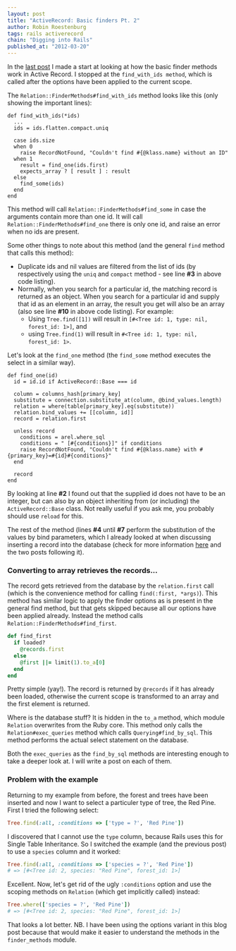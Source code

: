 ```yaml
---
layout: post
title: "ActiveRecord: Basic finders Pt. 2"
author: Robin Roestenburg
tags: rails activerecord
chain: "Digging into Rails"
published_at: "2012-03-20"
---
```


In the [last post](/2012/03/16/activerecord-basic-finders) I made a start at
looking at how the basic finder methods work in Active Record. I stopped at the
`find_with_ids method`, which is called after the options have been applied to
the current scope.

The `Relation::FinderMethods#find_with_ids` method looks like this (only showing
the important lines):

~~~ ruby,showlines
def find_with_ids(*ids)
  ...
  ids = ids.flatten.compact.uniq

  case ids.size
  when 0
    raise RecordNotFound, "Couldn't find #{@klass.name} without an ID"
  when 1
    result = find_one(ids.first)
    expects_array ? [ result ] : result
  else
    find_some(ids)
  end
end
~~~

This method will call `Relation::FinderMethods#find_some` in case the arguments
contain more than one id. It will call `Relation::FinderMethods#find_one` there
is only one id, and raise an error when no ids are present.

Some other things to note about this method (and the general `find` method that
calls this method):

* Duplicate ids and nil values are filtered from the list of ids (by
  respectively using the `uniq` and `compact` method - see line **#3** in above
  code listing).
* Normally, when you search for a particular id, the matching record is returned
  as an object. When you search for a particular id and supply that id as an
  element in an array, the result you get will also be an array (also see line
  **#10** in above code listing).
  For example:   
  * Using `Tree.find([1])` will result in `[#<Tree id: 1, type: nil, forest_id: 1>]`,
  and
  * using `Tree.find(1)` will result in `#<Tree id: 1, type: nil, forest_id: 1>`.

Let's look at the `find_one` method (the `find_some` method executes the select
in a similar way).

~~~ ruby,showlines
def find_one(id)
  id = id.id if ActiveRecord::Base === id

  column = columns_hash[primary_key]
  substitute = connection.substitute_at(column, @bind_values.length)
  relation = where(table[primary_key].eq(substitute))
  relation.bind_values += [[column, id]]
  record = relation.first

  unless record
    conditions = arel.where_sql
    conditions = " [#{conditions}]" if conditions
    raise RecordNotFound, "Couldn't find #{@klass.name} with #{primary_key}=#{id}#{conditions}"
  end

  record
end
~~~

By looking at line **#2** I found out that the supplied id does not have to be
an integer, but can also by an object inheriting from (or including) the
`ActiveRecord::Base` class. Not really useful if you ask me, you probably 
should use `reload` for this.

The rest of the method (lines **#4** until **#7** perform the substitution of
the values by bind parameters, which I already looked at when discussing
inserting a record into the database (check for more information
[here](/2012/03/08/activerecord-inserting-a-record-pt-3) and the two posts
following it).

### Converting to array retrieves the records...
The record gets retrieved from the database by the `relation.first` call (which
is the convenience method for calling `find(:first, *args)`). This method has
similar logic to apply the finder options as is present in the general find
method, but that gets skipped because all our options have been applied already.
Instead the method calls `Relation::FinderMethods#find_first`.

~~~ ruby
def find_first
  if loaded?
    @records.first
  else
    @first ||= limit(1).to_a[0]
  end
end
~~~

Pretty simple (yay!). The record is returned by `@records` if it has already
been loaded, otherwise the current scope is transformed to an array and the
first element is returned.

Where is the database stuff? It is hidden in the `to_a` method, which module
`Relation` overwrites from the Ruby core.  This method only calls the
`Relation#exec_queries` method which calls `Querying#find_by_sql`. This method
performs the actual select statement on the database.

Both the `exec_queries` as the `find_by_sql` methods are interesting enough to
take a deeper look at. I will write a post on each of them. 

### Problem with the example
Returning to my example from before, the forest and trees have been inserted and
now I want to select a particuler type of tree, the Red Pine. First I tried the
following select:

~~~ ruby
Tree.find(:all, :conditions => ['type = ?', 'Red Pine'])
~~~

I discovered that I cannot use the `type` column, because Rails uses this for
Single Table Inheritance. So I switched the example (and the previous post) to
use a `species` column and it worked:

~~~ ruby
Tree.find(:all, :conditions => ['species = ?', 'Red Pine'])
# => [#<Tree id: 2, species: "Red Pine", forest_id: 1>]
~~~

Excellent. Now, let's get rid of the ugly `:conditions` option and use the
scoping methods on `Relation` (which get implicitly called) instead:

~~~ ruby
Tree.where(['species = ?', 'Red Pine'])
# => [#<Tree id: 2, species: "Red Pine", forest_id: 1>]
~~~

That looks a lot better. NB. I have been using the options variant in this blog
post because that would make it easier to understand the methods in the
`finder_methods` module.
